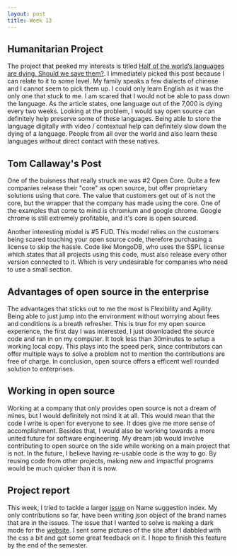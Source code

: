 ```yaml
---
layout: post
title: Week 13
---
```


## Humanitarian Project

The project that peeked my interests is titled [Half of the world’s languages are dying. Should we save them?](https://opensource.com/article/17/7/half-world-languages-dying-save-them). I immediately picked this post because I can relate to it to some level. My family speaks a few dialects of chinese and I cannot seem to pick them up. I could only learn English as it was the only one that stuck to me. I am scared that I would not be able to pass down the language. As the article states, one language out of the 7,000 is dying every two weeks. Looking at the problem, I would say open source can definitely help preserve some of these languages. Being able to store the language digitally with video / contextual help can definitely slow down the dying of a language. People from all over the world and also learn these languages without direct contact with these natives. 

## Tom Callaway's Post

One of the buisness that really struck me was #2 Open Core. Quite a few companies release their "core" as open source, but offer proprietary solutions using that core. The value that customers get out of is not the core, but the wrapper that the company has made using the core. One of the examples that come to mind is chromium and google chrome. Google chrome is still extremely profitable, and it's core is open sourced.

Another interesting model is #5 FUD. This model relies on the customers being scared touching your open source code, therefore purchasing a license to skip the hassle. Code like MongoDB, who uses the SSPL license which states that all projects using this code, must also release every other version connected to it. Which is very undesirable for companies who need to use a small section.

## Advantages of open source in the enterprise

The advantages that sticks out to me the most is Flexibility and Agility. Being able to just jump into the environment without worrying about fees and conditions is a breath refresher. This is true for my open source experience, the first day I was interested, I just downloaded the source code and ran in on my computer. It took less than 30minutes to setup a working local copy. This plays into the speed perk, since contributors can offer multiple ways to solve a problem not to mention the contributions are free of charge. In conclusion, open source offers a efficent well rounded solution to enterprises.

## Working in open source

Working at a company that only provides open source is not a dream of mines, but I would definitely not mind it at all. This would mean that the code I write is open for everyone to see. It does give me more sense of accomplishment. Besides that, I would also be working towards a more united future for software engineering. My dream job would involve contributing to open source on the side while working on a main project that is not. In the future, I believe having re-usable code is the way to go. By reusing code from other projects, making new and impactful programs would be much quicker than it is now. 

## Project report

This week, I tried to tackle a larger [issue](https://github.com/osmlab/name-suggestion-index/issues/3375) on Name suggestion index. My only contributions so far, have been writing json object of the brand names that are in the issues. The issue that I wanted to solve is making a dark mode for the [website](https://nsi.guide/). I sent some pictures of the site after I dabbled with the css a bit and got some great feedback on it. I hope to finish this feature by the end of the semester.